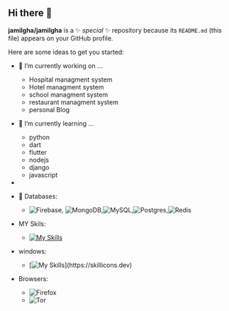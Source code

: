## Hi there 👋


**jamilgha/jamilgha** is a ✨ _special_ ✨ repository because its `README.md` (this file) appears on your GitHub profile.

Here are some ideas to get you started:

- 🔭 I’m currently working on ...
    - Hospital managment system
    - Hotel managment system
    - school  managment system
    - restaurant managment system
    - personal Blog
    
- 🌱 I’m currently learning ...
    - python
    - dart
    - flutter
    - nodejs
    - django
    - javascript
- 
- 👯 Databases:
    - ![Firebase](https://img.shields.io/badge/firebase-a08021?style=for-the-badge&logo=firebase&logoColor=ffcd34), ![MongoDB](https://img.shields.io/badge/MongoDB-%234ea94b.svg?style=for-the-badge&logo=mongodb&logoColor=white),![MySQL](https://img.shields.io/badge/mysql-4479A1.svg?style=for-the-badge&logo=mysql&logoColor=white),![Postgres](https://img.shields.io/badge/postgres-%23316192.svg?style=for-the-badge&logo=postgresql&logoColor=white),![Redis](https://img.shields.io/badge/redis-%23DD0031.svg?style=for-the-badge&logo=redis&logoColor=white)
- MY Skils:
    - [![My Skills](https://skillicons.dev/icons?i=js,html,css,anaconda,cs,dart,django,docker,firebase,bootstrap,androidstudio)](https://skillicons.dev)
- windows:
    - [![My Skills](https://skillicons.dev/icons?i=arch,kali,windows,linux,)](https://skillicons.dev)

- Browsers:
    -   ![Firefox](https://img.shields.io/badge/Firefox-FF7139?style=for-the-badge&logo=Firefox-Browser&logoColor=white)
    -   ![Tor](https://img.shields.io/badge/Tor-7D4698?style=for-the-badge&logo=Tor-Browser&logoColor=white)

